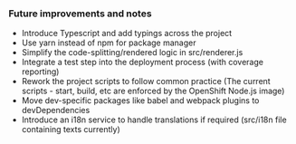 ### Future improvements and notes

+ Introduce Typescript and add typings across the project
+ Use yarn instead of npm for package manager
+ Simplify the code-splitting/rendered logic in src/renderer.js
+ Integrate a test step into the deployment process (with coverage reporting)
+ Rework the project scripts to follow common practice (The current scripts - start, build, etc are enforced by the OpenShift Node.js image)
+ Move dev-specific packages like babel and webpack plugins to devDependencies
+ Introduce an i18n service to handle translations if required (src/i18n file containing texts currently)
